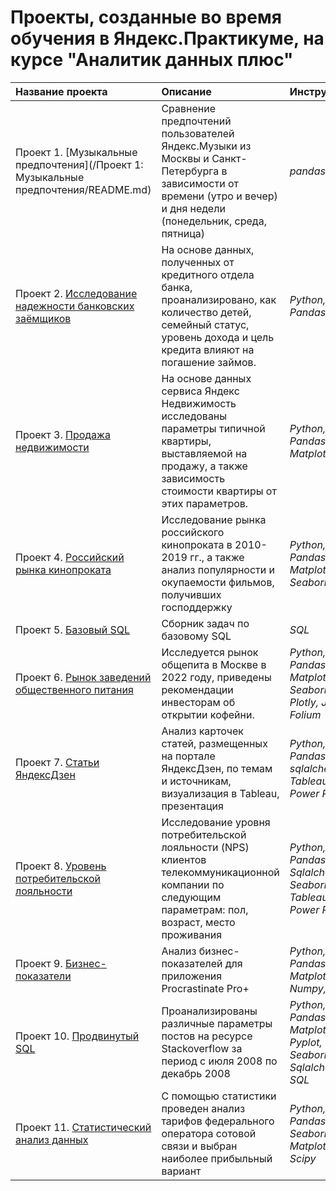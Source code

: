 # Проекты, созданные во время обучения в Яндекс.Практикуме, на курсе "Аналитик данных плюс"

| Название проекта | Описание | Инструменты | 
| :---------------------- | :---------------------- | :---------------------- |
| Проект 1. [Музыкальные предпочтения](/Проект 1: Музыкальные предпочтения/README.md) | Сравнение предпочтений пользователей Яндекс.Музыки из Москвы и Санкт-Петербурга в зависимости от времени (утро и вечер) и дня недели (понедельник, среда, пятница)| *pandas* |
| Проект 2. [Исследование надежности банковских заёмщиков](credit) | На основе данных, полученных от кредитного отдела банка, проанализировано, как количество детей, семейный статус, уровень дохода и цель кредита влияют на погашение займов.| *Python, Pandas* |
| Проект 3. [Продажа недвижимости](real) | На основе данных сервиса Яндекс Недвижимость исследованы параметры типичной квартиры, выставляемой на продажу, а также зависимость стоимости квартиры от этих параметров.| *Python, Pandas, Matplotlib* |
| Проект 4. [Российский рынка кинопроката](cinema) | Исследование рынка российского кинопроката в 2010-2019 гг., а также анализ популярности и окупаемости фильмов, получивших господдержку| *Python, Pandas, Matplotlib, Seaborn* |
| Проект 5. [Базовый SQL](base) | Сборник задач по базовому SQL| *SQL* |
| Проект 6. [Рынок заведений общественного питания](food) | Исследуется рынок общепита в Москве в 2022 году, приведены рекомендации инвесторам об открытии кофейни.| *Python, Pandas, Matplotlib, Seaborn, Plotly, Json, Folium* |
| Проект 7. [Статьи ЯндексДзен](entry) | Анализ карточек статей, размещенных на портале ЯндексДзен, по темам и источникам, визуализация в Tableau, презентация| *Python, Pandas, sqlalchemy, Tableau, Power Point* |
| Проект 8. [Уровень потребительской лояльности](NPS) | Исследование уровня потребительской лояльности (NPS) клиентов телекоммуникационной компании по следующим параметрам: пол, возраст, место проживания| *Python, Pandas, Sqlalchemy, Seaborn, SQL, Tableau, Power Point* |
| Проект 9. [Бизнес-показатели](business) | Анализ бизнес-показателей для приложения Procrastinate Pro+| *Python, Pandas, Matplotlib, Numpy, Os* |
| Проект 10. [Продвинутый SQL](advanced) | Проанализированы различные параметры постов на ресурсе Stackoverflow за период с июля 2008 по декабрь 2008| *Python, Pandas, Matplotlib, Pyplot, Seaborn, Sqlalchemy, SQL* |
| Проект 11. [Статистический анализ данных](statistics) | С помощью статистики проведен анализ тарифов федерального оператора сотовой связи и выбран наиболее прибыльный вариант| *Python, Pandas, Seaborn, Matplotlib, Scipy* |
